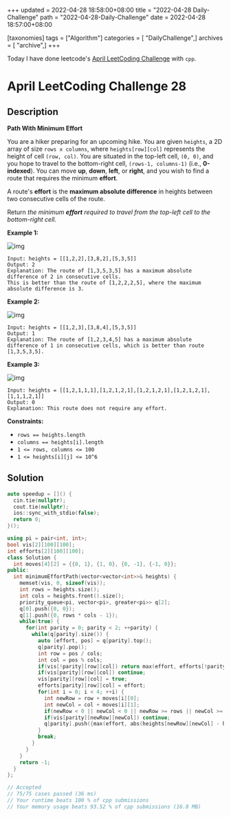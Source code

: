 +++
updated = 2022-04-28 18:58:00+08:00
title = "2022-04-28 Daily-Challenge"
path = "2022-04-28-Daily-Challenge"
date = 2022-04-28 18:57:00+08:00

[taxonomies]
tags = ["Algorithm"]
categories = [ "DailyChallenge",]
archives = [ "archive",]
+++

Today I have done leetcode's [April LeetCoding Challenge](https://leetcode.com/problems/path-with-minimum-effort/) with `cpp`.

<!-- more -->

# April LeetCoding Challenge 28

## Description

**Path With Minimum Effort**

You are a hiker preparing for an upcoming hike. You are given `heights`, a 2D array of size `rows x columns`, where `heights[row][col]` represents the height of cell `(row, col)`. You are situated in the top-left cell, `(0, 0)`, and you hope to travel to the bottom-right cell, `(rows-1, columns-1)` (i.e., **0-indexed**). You can move **up**, **down**, **left**, or **right**, and you wish to find a route that requires the minimum **effort**.

A route's **effort** is the **maximum absolute difference** in heights between two consecutive cells of the route.

Return *the minimum **effort** required to travel from the top-left cell to the bottom-right cell.*

 

**Example 1:**

![img](https://assets.leetcode.com/uploads/2020/10/04/ex1.png)

```
Input: heights = [[1,2,2],[3,8,2],[5,3,5]]
Output: 2
Explanation: The route of [1,3,5,3,5] has a maximum absolute difference of 2 in consecutive cells.
This is better than the route of [1,2,2,2,5], where the maximum absolute difference is 3.
```

**Example 2:**

![img](https://assets.leetcode.com/uploads/2020/10/04/ex2.png)

```
Input: heights = [[1,2,3],[3,8,4],[5,3,5]]
Output: 1
Explanation: The route of [1,2,3,4,5] has a maximum absolute difference of 1 in consecutive cells, which is better than route [1,3,5,3,5].
```

**Example 3:**

![img](https://assets.leetcode.com/uploads/2020/10/04/ex3.png)

```
Input: heights = [[1,2,1,1,1],[1,2,1,2,1],[1,2,1,2,1],[1,2,1,2,1],[1,1,1,2,1]]
Output: 0
Explanation: This route does not require any effort.
```

 

**Constraints:**

- `rows == heights.length`
- `columns == heights[i].length`
- `1 <= rows, columns <= 100`
- `1 <= heights[i][j] <= 10^6`

## Solution

``` cpp
auto speedup = []() {
  cin.tie(nullptr);
  cout.tie(nullptr);
  ios::sync_with_stdio(false);
  return 0;
}();

using pi = pair<int, int>;
bool vis[2][100][100];
int efforts[2][100][100];
class Solution {
  int moves[4][2] = {{0, 1}, {1, 0}, {0, -1}, {-1, 0}};
public:
  int minimumEffortPath(vector<vector<int>>& heights) {
    memset(vis, 0, sizeof(vis));
    int rows = heights.size();
    int cols = heights.front().size();
    priority_queue<pi, vector<pi>, greater<pi>> q[2];
    q[0].push({0, 0});
    q[1].push({0, rows * cols - 1});
    while(true) {
      for(int parity = 0; parity < 2; ++parity) {
        while(q[parity].size()) {
          auto [effort, pos] = q[parity].top();
          q[parity].pop();
          int row = pos / cols;
          int col = pos % cols;
          if(vis[!parity][row][col]) return max(effort, efforts[!parity][row][col]);
          if(vis[parity][row][col]) continue;
          vis[parity][row][col] = true;
          efforts[parity][row][col] = effort;
          for(int i = 0; i < 4; ++i) {
            int newRow = row + moves[i][0];
            int newCol = col + moves[i][1];
            if(newRow < 0 || newCol < 0 || newRow >= rows || newCol >= cols) continue;
            if(vis[parity][newRow][newCol]) continue;
            q[parity].push({max(effort, abs(heights[newRow][newCol] - heights[row][col])), newRow * cols + newCol});
          }
          break;
        }
      }
    }
    return -1;
  }
};

// Accepted
// 75/75 cases passed (36 ms)
// Your runtime beats 100 % of cpp submissions
// Your memory usage beats 93.52 % of cpp submissions (16.8 MB)
```
